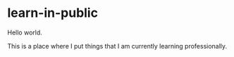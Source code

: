 # learn-in-public
Hello world.

This is a place where I put things that I am currently learning professionally.
